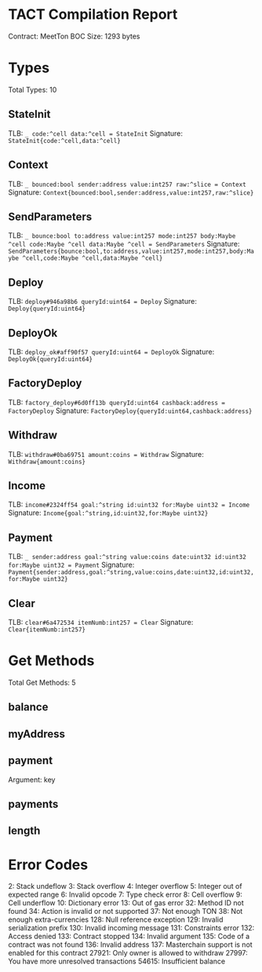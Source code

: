 # TACT Compilation Report
Contract: MeetTon
BOC Size: 1293 bytes

# Types
Total Types: 10

## StateInit
TLB: `_ code:^cell data:^cell = StateInit`
Signature: `StateInit{code:^cell,data:^cell}`

## Context
TLB: `_ bounced:bool sender:address value:int257 raw:^slice = Context`
Signature: `Context{bounced:bool,sender:address,value:int257,raw:^slice}`

## SendParameters
TLB: `_ bounce:bool to:address value:int257 mode:int257 body:Maybe ^cell code:Maybe ^cell data:Maybe ^cell = SendParameters`
Signature: `SendParameters{bounce:bool,to:address,value:int257,mode:int257,body:Maybe ^cell,code:Maybe ^cell,data:Maybe ^cell}`

## Deploy
TLB: `deploy#946a98b6 queryId:uint64 = Deploy`
Signature: `Deploy{queryId:uint64}`

## DeployOk
TLB: `deploy_ok#aff90f57 queryId:uint64 = DeployOk`
Signature: `DeployOk{queryId:uint64}`

## FactoryDeploy
TLB: `factory_deploy#6d0ff13b queryId:uint64 cashback:address = FactoryDeploy`
Signature: `FactoryDeploy{queryId:uint64,cashback:address}`

## Withdraw
TLB: `withdraw#0ba69751 amount:coins = Withdraw`
Signature: `Withdraw{amount:coins}`

## Income
TLB: `income#2324ff54 goal:^string id:uint32 for:Maybe uint32 = Income`
Signature: `Income{goal:^string,id:uint32,for:Maybe uint32}`

## Payment
TLB: `_ sender:address goal:^string value:coins date:uint32 id:uint32 for:Maybe uint32 = Payment`
Signature: `Payment{sender:address,goal:^string,value:coins,date:uint32,id:uint32,for:Maybe uint32}`

## Clear
TLB: `clear#6a472534 itemNumb:int257 = Clear`
Signature: `Clear{itemNumb:int257}`

# Get Methods
Total Get Methods: 5

## balance

## myAddress

## payment
Argument: key

## payments

## length

# Error Codes
2: Stack undeflow
3: Stack overflow
4: Integer overflow
5: Integer out of expected range
6: Invalid opcode
7: Type check error
8: Cell overflow
9: Cell underflow
10: Dictionary error
13: Out of gas error
32: Method ID not found
34: Action is invalid or not supported
37: Not enough TON
38: Not enough extra-currencies
128: Null reference exception
129: Invalid serialization prefix
130: Invalid incoming message
131: Constraints error
132: Access denied
133: Contract stopped
134: Invalid argument
135: Code of a contract was not found
136: Invalid address
137: Masterchain support is not enabled for this contract
27921: Only owner is allowed to withdraw
27997: You have more unresolved transactions
54615: Insufficient balance